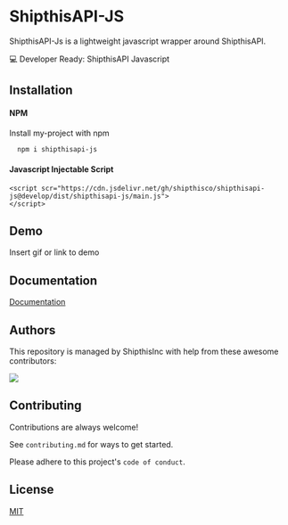 
# ShipthisAPI-JS 


ShipthisAPI-Js is a lightweight javascript wrapper around ShipthisAPI. 

💻 Developer Ready: ShipthisAPI Javascript

## Installation


#### NPM
Install my-project with npm

```bash
  npm i shipthisapi-js
```

#### Javascript Injectable Script

    <script scr="https://cdn.jsdelivr.net/gh/shipthisco/shipthisapi-js@develop/dist/shipthisapi-js/main.js">
    </script>

  
## Demo

Insert gif or link to demo


## Documentation

[Documentation](https://developer.shipthis.co/)


## Authors

This repository is managed by ShipthisInc with help from these awesome contributors:

<a href="https://github.com/shipthisco/shipthisapi-js/graphs/contributors">
  <img src="https://contrib.rocks/image?repo=shipthisco/shipthisapi-js" />
</a>


## Contributing

Contributions are always welcome!

See `contributing.md` for ways to get started.

Please adhere to this project's `code of conduct`.


## License

[MIT](https://choosealicense.com/licenses/mit/)

